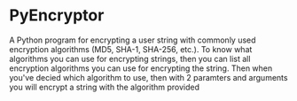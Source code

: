 # PyEncryptor
A Python program for encrypting a user string with commonly used encryption algorithms (MD5, SHA-1, SHA-256, etc.). To know what algorithms you can use for encrypting strings, then you can list all encryption algorithms you can use for encrypting the string. Then when you've decied which algorithm to use, then with 2 paramters and arguments you will encrypt a string with the algorithm provided

